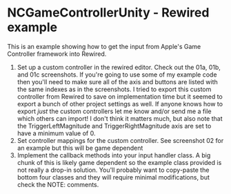 # NCGameControllerUnity - Rewired example
This is an example showing how to get the input from Apple's Game Controller framework into Rewired.

1. Set up a custom controller in the rewired editor. Check out the 01a, 01b, and 01c screenshots. If you're going to use some of my example code then you'll need to make sure all of the axis and buttons are listed with the same indexes as in the screenshots. I tried to export this custom controller from Rewired to save on implementation time but it seemed to export a bunch of other project settings as well. If anyone knows how to export *just* the custom controllers let me know and/or send me a file which others can import! I don't think it matters much, but also note that the TriggerLeftMagnitude and TriggerRightMagnitude axis are set to have a minimum value of 0.
2. Set controller mappings for the custom controller. See screenshot 02 for an example but this will be game dependent
3. Implement the callback methods into your input handler class. A big chunk of this is likely game dependent so the example class provided is not really a drop-in solution. You'll probably want to copy-paste the bottom four classes and they will require minimal modifications, but check the NOTE: comments.


